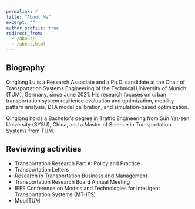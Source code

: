 ```yaml
---
permalink: /
title: "About Me"
excerpt: ""
author_profile: true
redirect_from: 
  - /about/
  - /about.html
---
```


## Biography

Qinglong Lu is a Research Associate and a Ph.D. candidate at the Chair of Transportation Systems Engineering of the Technical University of Munich (TUM), Germany, since June 2021. His research focuses on urban transportation system resilience evaluation and optimization, mobility pattern analysis, DTA model calibration, and simulation-based optimization.

Qinglong holds a Bachelor’s degree in Traffic Engineering from Sun Yat-sen University (SYSU), China, and a Master of Science in Transportation Systems from TUM.

## Reviewing activities
- Transportation Research Part A: Policy and Practice
- Transportation Letters
- Research in Transportation Business and Management
- Transportation Research Board Annual Meeting
- IEEE Conference on Models and Technologies for Intelligent Transportation Systems (MT-ITS)
- MobilTUM